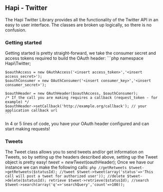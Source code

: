 ## Hapi - Twitter

The Hapi Twitter Library provides all the functionality of the Twitter API in an easy to user interface. The classes are
broken up logically, so there is no confusion.

### Getting started
Getting started is pretty straight-forward, we take the consumer secret and access tokens required to build the OAuth
header:
    ```php
    namespace Hapi\Twitter;

    $oauthAccess = new OAuthAccess('<insert access_token>','<insert access_secret>');
    $oauthConsumer = new OAuthConsumer('<insert consumer_key>','<insert consumer_secret>');

    $oauthHeader = new OAuthHeader($oauthAccess, $oauthConsumer);
    /* If the call you are making requires a callback (request_token - for example) */
    $oauthHeader->setCallback('http://example.org/callback'); // your application callback url
    ```
In 4 or 5 lines of code, you have your OAuth header configured and can start making requests!

### Tweets
The Tweet class allows you to send tweets and/or get information on Tweets, so by setting up the headers described
above, setting up the Tweet object is pretty easy!
$tweet = new Tweet($oauthHeader);
Once we have our instance we can make the following calls:
    ```php
    //getRetweets
    $tweet->getRetweets($statusId);
    //tweet
    $tweet->tweet(array('status'=>'This call will post a tweet for authorized user'));
    //delete
    $tweet->delete($statusId);
    retrieve
    $tweet->retrieve($statusId);
    //search
    $tweet->search(array('q'=>'searchQuery','count'=>100));
    ```
